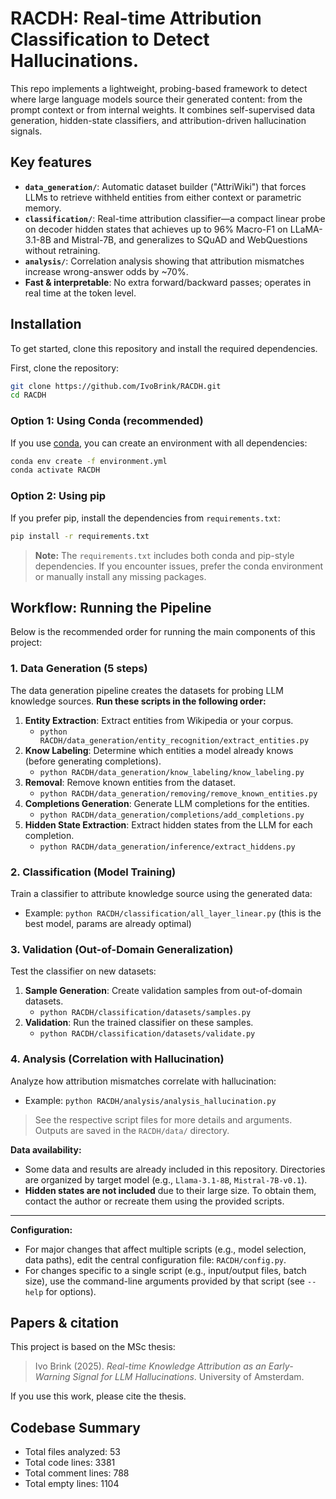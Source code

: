 # RACDH: Real-time Attribution Classification to Detect Hallucinations.

This repo implements a lightweight, probing-based framework to detect where large language models source their generated content: from the prompt context or from internal weights. It combines self-supervised data generation, hidden-state classifiers, and attribution-driven hallucination signals.

## Key features

* **`data_generation/`**: Automatic dataset builder ("AttriWiki") that forces LLMs to retrieve withheld entities from either context or parametric memory.
* **`classification/`**: Real-time attribution classifier—a compact linear probe on decoder hidden states that achieves up to 96% Macro-F1 on LLaMA-3.1-8B and Mistral-7B, and generalizes to SQuAD and WebQuestions without retraining.
* **`analysis/`**: Correlation analysis showing that attribution mismatches increase wrong-answer odds by ~70%.
* **Fast & interpretable**: No extra forward/backward passes; operates in real time at the token level.

## Installation
To get started, clone this repository and install the required dependencies.

First, clone the repository:

```bash
git clone https://github.com/IvoBrink/RACDH.git
cd RACDH
```

### Option 1: Using Conda (recommended)
If you use [conda](https://docs.conda.io/), you can create an environment with all dependencies:

```bash
conda env create -f environment.yml
conda activate RACDH
```

### Option 2: Using pip
If you prefer pip, install the dependencies from `requirements.txt`:

```bash
pip install -r requirements.txt
```

> **Note:** The `requirements.txt` includes both conda and pip-style dependencies. If you encounter issues, prefer the conda environment or manually install any missing packages.

## Workflow: Running the Pipeline

Below is the recommended order for running the main components of this project:

### 1. Data Generation (5 steps)
The data generation pipeline creates the datasets for probing LLM knowledge sources. **Run these scripts in the following order:**

1. **Entity Extraction**: Extract entities from Wikipedia or your corpus.
   - `python RACDH/data_generation/entity_recognition/extract_entities.py`
2. **Know Labeling**: Determine which entities a model already knows (before generating completions).
   - `python RACDH/data_generation/know_labeling/know_labeling.py`
3. **Removal**: Remove known entities from the dataset.
   - `python RACDH/data_generation/removing/remove_known_entities.py`
4. **Completions Generation**: Generate LLM completions for the entities.
   - `python RACDH/data_generation/completions/add_completions.py`
5. **Hidden State Extraction**: Extract hidden states from the LLM for each completion.
   - `python RACDH/data_generation/inference/extract_hiddens.py`

### 2. Classification (Model Training)
Train a classifier to attribute knowledge source using the generated data:
- Example: `python RACDH/classification/all_layer_linear.py` (this is the best model, params are already optimal)

### 3. Validation (Out-of-Domain Generalization)
Test the classifier on new datasets:
1. **Sample Generation**: Create validation samples from out-of-domain datasets.
   - `python RACDH/classification/datasets/samples.py`
2. **Validation**: Run the trained classifier on these samples.
   - `python RACDH/classification/datasets/validate.py`

### 4. Analysis (Correlation with Hallucination)
Analyze how attribution mismatches correlate with hallucination:
- Example: `python RACDH/analysis/analysis_hallucination.py`

> See the respective script files for more details and arguments. Outputs are saved in the `RACDH/data/` directory.

**Data availability:**
- Some data and results are already included in this repository. Directories are organized by target model (e.g., `Llama-3.1-8B`, `Mistral-7B-v0.1`).
- **Hidden states are not included** due to their large size. To obtain them, contact the author or recreate them using the provided scripts.

---

**Configuration:**
- For major changes that affect multiple scripts (e.g., model selection, data paths), edit the central configuration file: `RACDH/config.py`.
- For changes specific to a single script (e.g., input/output files, batch size), use the command-line arguments provided by that script (see `--help` for options).

## Papers & citation

This project is based on the MSc thesis:

> Ivo Brink (2025). *Real-time Knowledge Attribution as an Early-Warning Signal for LLM Hallucinations*. University of Amsterdam.

If you use this work, please cite the thesis.

## Codebase Summary

- Total files analyzed: 53
- Total code lines: 3381
- Total comment lines: 788
- Total empty lines: 1104
